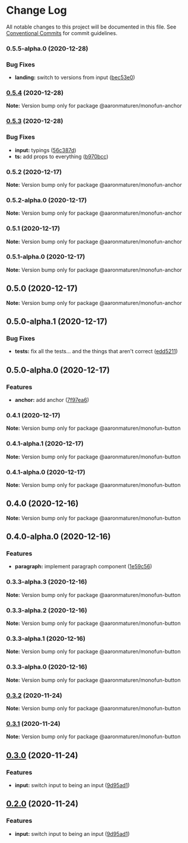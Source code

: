 # Change Log

All notable changes to this project will be documented in this file.
See [Conventional Commits](https://conventionalcommits.org) for commit guidelines.

### 0.5.5-alpha.0 (2020-12-28)


### Bug Fixes

* **landing:** switch to versions from input ([bec53e0](https://github.com/aaronmaturen/monofun/commit/bec53e0ccb5dacf792fa627c99d8e7d665e6d297))



### [0.5.4](https://github.com/aaronmaturen/monofun/compare/@aaronmaturen/monofun-anchor@0.5.3...@aaronmaturen/monofun-anchor@0.5.4) (2020-12-28)

**Note:** Version bump only for package @aaronmaturen/monofun-anchor





### [0.5.3](https://github.com/aaronmaturen/monofun/compare/@aaronmaturen/monofun-anchor@0.5.2...@aaronmaturen/monofun-anchor@0.5.3) (2020-12-28)


### Bug Fixes

* **input:** typings ([56c387d](https://github.com/aaronmaturen/monofun/commit/56c387dbc2c86f04b3a341a59960d63ae3d6f0cb))
* **ts:** add props to everything ([b970bcc](https://github.com/aaronmaturen/monofun/commit/b970bccaf4e88a563064c9f1e6ff8078c8f1f475))



### 0.5.2 (2020-12-17)

**Note:** Version bump only for package @aaronmaturen/monofun-anchor





### 0.5.2-alpha.0 (2020-12-17)

**Note:** Version bump only for package @aaronmaturen/monofun-anchor





### 0.5.1 (2020-12-17)

**Note:** Version bump only for package @aaronmaturen/monofun-anchor





### 0.5.1-alpha.0 (2020-12-17)

**Note:** Version bump only for package @aaronmaturen/monofun-anchor





## 0.5.0 (2020-12-17)

**Note:** Version bump only for package @aaronmaturen/monofun-anchor





## 0.5.0-alpha.1 (2020-12-17)


### Bug Fixes

* **tests:** fix all the tests... and the things that aren't correct ([edd5211](https://github.com/aaronmaturen/monofun/commit/edd52114dd151271de0acbf69fafe06d7588d868))



## 0.5.0-alpha.0 (2020-12-17)


### Features

* **anchor:** add anchor ([7f97ea6](https://github.com/aaronmaturen/monofun/commit/7f97ea6e63a151a889c544e836037364134e7059))



### 0.4.1 (2020-12-17)

**Note:** Version bump only for package @aaronmaturen/monofun-button





### 0.4.1-alpha.1 (2020-12-17)

**Note:** Version bump only for package @aaronmaturen/monofun-button





### 0.4.1-alpha.0 (2020-12-17)

**Note:** Version bump only for package @aaronmaturen/monofun-button





## 0.4.0 (2020-12-16)

**Note:** Version bump only for package @aaronmaturen/monofun-button





## 0.4.0-alpha.0 (2020-12-16)


### Features

* **paragraph:** implement paragraph component ([1e59c56](https://github.com/aaronmaturen/monofun/commit/1e59c56c233c5deac37a4415b06be09dd71cd093))



### 0.3.3-alpha.3 (2020-12-16)

**Note:** Version bump only for package @aaronmaturen/monofun-button





### 0.3.3-alpha.2 (2020-12-16)

**Note:** Version bump only for package @aaronmaturen/monofun-button





### 0.3.3-alpha.1 (2020-12-16)

**Note:** Version bump only for package @aaronmaturen/monofun-button





### 0.3.3-alpha.0 (2020-12-16)

**Note:** Version bump only for package @aaronmaturen/monofun-button





### [0.3.2](https://github.com/aaronmaturen/monofun/compare/@aaronmaturen/monofun-button@0.3.1...@aaronmaturen/monofun-button@0.3.2) (2020-11-24)

**Note:** Version bump only for package @aaronmaturen/monofun-button





### [0.3.1](https://github.com/aaronmaturen/monofun/compare/@aaronmaturen/monofun-button@0.3.0...@aaronmaturen/monofun-button@0.3.1) (2020-11-24)

**Note:** Version bump only for package @aaronmaturen/monofun-button





## [0.3.0](https://github.com/aaronmaturen/monofun/compare/@aaronmaturen/monofun-button@0.1.1...@aaronmaturen/monofun-button@0.3.0) (2020-11-24)


### Features

* **input:** switch input to being an input ([9d95ad1](https://github.com/aaronmaturen/monofun/commit/9d95ad13f71975f16a117f26942a90d3c6ff0254))



## [0.2.0](https://github.com/aaronmaturen/monofun/compare/@aaronmaturen/monofun-button@0.1.1...@aaronmaturen/monofun-button@0.2.0) (2020-11-24)


### Features

* **input:** switch input to being an input ([9d95ad1](https://github.com/aaronmaturen/monofun/commit/9d95ad13f71975f16a117f26942a90d3c6ff0254))
